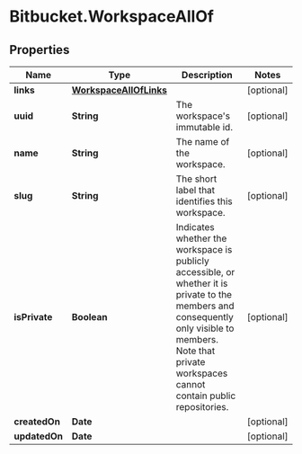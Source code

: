 # Bitbucket.WorkspaceAllOf

## Properties

Name | Type | Description | Notes
------------ | ------------- | ------------- | -------------
**links** | [**WorkspaceAllOfLinks**](WorkspaceAllOfLinks.md) |  | [optional] 
**uuid** | **String** | The workspace&#39;s immutable id. | [optional] 
**name** | **String** | The name of the workspace. | [optional] 
**slug** | **String** | The short label that identifies this workspace. | [optional] 
**isPrivate** | **Boolean** | Indicates whether the workspace is publicly accessible, or whether it is private to the members and consequently only visible to members. Note that private workspaces cannot contain public repositories. | [optional] 
**createdOn** | **Date** |  | [optional] 
**updatedOn** | **Date** |  | [optional] 


